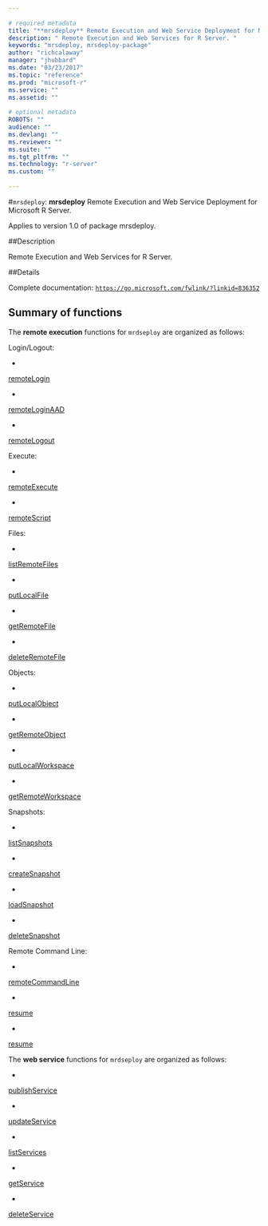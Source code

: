 ```yaml
--- 
 
# required metadata 
title: "**mrsdeploy** Remote Execution and Web Service Deployment for Microsoft R  Server." 
description: " Remote Execution and Web Services for R Server. " 
keywords: "mrsdeploy, mrsdeploy-package" 
author: "richcalaway" 
manager: "jhubbard" 
ms.date: "03/23/2017" 
ms.topic: "reference" 
ms.prod: "microsoft-r" 
ms.service: "" 
ms.assetid: "" 
 
# optional metadata 
ROBOTS: "" 
audience: "" 
ms.devlang: "" 
ms.reviewer: "" 
ms.suite: "" 
ms.tgt_pltfrm: "" 
ms.technology: "r-server" 
ms.custom: "" 
 
--- 
```

 
 
 
 
 
 
 #`mrsdeploy`: **mrsdeploy** Remote Execution and Web Service Deployment for Microsoft R  Server.

 Applies to version 1.0 of package mrsdeploy.
 
 ##Description
 
Remote Execution and Web Services for R Server.
 
 
 ##Details
 
Complete documentation: [`https://go.microsoft.com/fwlink/?linkid=836352`](https://go.microsoft.com/fwlink/?linkid=836352)

 
 
 ## Summary of functions 

 


The **remote execution** functions for `mrdseploy` are organized as 
follows:

Login/Logout:



* 
 [remoteLogin](remoteLogin.md)

* 
 [remoteLoginAAD](remoteLoginAAD.md)

* 
 [remoteLogout](remoteLogout.md)



Execute:



* 
 [remoteExecute](remoteExecute.md)

* 
 [remoteScript](remoteScript.md)



Files:



* 
 [listRemoteFiles](listRemoteFiles.md)

* 
 [putLocalFile](putLocalFile.md)

* 
 [getRemoteFile](getRemoteFile.md)

* 
 [deleteRemoteFile](deleteRemoteFile.md)



Objects:



* 
 [putLocalObject](putLocalObject.md)

* 
 [getRemoteObject](getRemoteObject.md)

* 
 [putLocalWorkspace](putLocalWorkspace.md)

* 
 [getRemoteWorkspace](getRemoteWorkspace.md)



Snapshots:



* 
 [listSnapshots](listSnapshots.md)

* 
 [createSnapshot](createSnapshot.md)

* 
 [loadSnapshot](loadSnapshot.md)

* 
 [deleteSnapshot](deleteSnapshot.md)



Remote Command Line:



* 
 [remoteCommandLine](remoteCommandLine.md)

* 
 [resume](resume.md)

* 
 [resume](resume.md)



The **web service** functions for `mrdseploy` are organized as 
follows:



* 
 [publishService](publishService.md)

* 
 [updateService](updateService.md)

* 
 [listServices](listServices.md)

* 
 [getService](getService.md)

* 
 [deleteService](deleteService.md)


 
 
